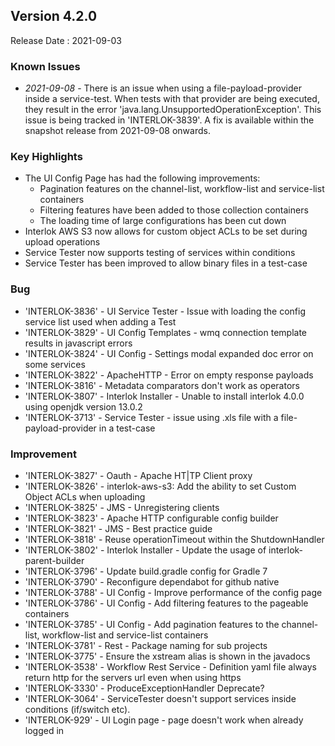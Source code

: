 ## Version 4.2.0 ##

Release Date : 2021-09-03

### Known Issues

- _2021-09-08_ - There is an issue when using a file-payload-provider inside a service-test. When tests with that provider are being executed, they result in the error 'java.lang.UnsupportedOperationException'. This issue is being tracked in 'INTERLOK-3839'. A fix is available within the snapshot release from 2021-09-08 onwards.

### Key Highlights

- The UI Config Page has had the following improvements:
  - Pagination features on the channel-list, workflow-list and service-list containers
  - Filtering features have been added to those collection containers
  - The loading time of large configurations has been cut down
- Interlok AWS S3 now allows for custom object ACLs to be set during upload operations
- Service Tester now supports testing of services within conditions
- Service Tester has been improved to allow binary files in a test-case


### Bug
- 'INTERLOK-3836' - UI Service Tester - Issue with loading the config service list used when adding a Test
- 'INTERLOK-3829' - UI Config Templates - wmq connection template results in javascript errors
- 'INTERLOK-3824' - UI Config - Settings modal expanded doc error on some services
- 'INTERLOK-3822' - ApacheHTTP - Error on empty response payloads
- 'INTERLOK-3816' - Metadata comparators don't work as operators
- 'INTERLOK-3807' - Interlok Installer - Unable to install interlok 4.0.0 using openjdk version 13.0.2
- 'INTERLOK-3713' - Service Tester - issue using .xls file with a file-payload-provider in a test-case

### Improvement

- 'INTERLOK-3827' -  Oauth - Apache HT|TP Client proxy
- 'INTERLOK-3826' -  interlok-aws-s3: Add the ability to set Custom Object ACLs when uploading
- 'INTERLOK-3825' -  JMS - Unregistering clients
- 'INTERLOK-3823' -  Apache HTTP configurable config builder
- 'INTERLOK-3821' -  JMS - Best practice guide
- 'INTERLOK-3818' -  Reuse operationTimeout within the ShutdownHandler
- 'INTERLOK-3802' -  Interlok Installer - Update the usage of interlok-parent-builder
- 'INTERLOK-3796' -  Update build.gradle config for Gradle 7
- 'INTERLOK-3790' -  Reconfigure dependabot for github native
- 'INTERLOK-3788' -  UI Config - Improve performance of the config page
- 'INTERLOK-3786' -  UI Config - Add filtering features to the pageable containers
- 'INTERLOK-3785' -  UI Config - Add pagination features to the channel-list, workflow-list and service-list containers
- 'INTERLOK-3781' -  Rest - Package naming for sub projects
- 'INTERLOK-3775' -  Ensure the xstream alias is shown in the javadocs
- 'INTERLOK-3538' -  Workflow Rest Service - Definition yaml file always return http for the servers url even when using https
- 'INTERLOK-3330' -  ProduceExceptionHandler Deprecate?
- 'INTERLOK-3064' -  ServiceTester doesn't support services inside conditions (if/switch etc).
- 'INTERLOK-929' -  UI Login page - page doesn't work when already logged in
